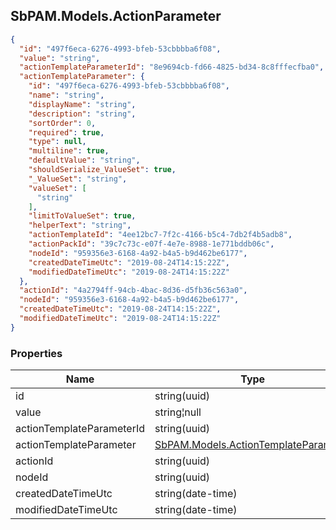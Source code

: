 
<h2 id="tocS_SbPAM.Models.ActionParameter">SbPAM.Models.ActionParameter</h2>

<a id="schemasbpam.models.actionparameter"></a>
<a id="schema_SbPAM.Models.ActionParameter"></a>
<a id="tocSsbpam.models.actionparameter"></a>
<a id="tocssbpam.models.actionparameter"></a>

```json
{
  "id": "497f6eca-6276-4993-bfeb-53cbbbba6f08",
  "value": "string",
  "actionTemplateParameterId": "8e9694cb-fd66-4825-bd34-8c8fffecfba0",
  "actionTemplateParameter": {
    "id": "497f6eca-6276-4993-bfeb-53cbbbba6f08",
    "name": "string",
    "displayName": "string",
    "description": "string",
    "sortOrder": 0,
    "required": true,
    "type": null,
    "multiline": true,
    "defaultValue": "string",
    "shouldSerialize_ValueSet": true,
    "_ValueSet": "string",
    "valueSet": [
      "string"
    ],
    "limitToValueSet": true,
    "helperText": "string",
    "actionTemplateId": "4ee12bc7-7f2c-4166-b5c4-7db2f4b5adb8",
    "actionPackId": "39c7c73c-e07f-4e7e-8988-1e771bddb06c",
    "nodeId": "959356e3-6168-4a92-b4a5-b9d462be6177",
    "createdDateTimeUtc": "2019-08-24T14:15:22Z",
    "modifiedDateTimeUtc": "2019-08-24T14:15:22Z"
  },
  "actionId": "4a2794ff-94cb-4bac-8d36-d5fb36c563a0",
  "nodeId": "959356e3-6168-4a92-b4a5-b9d462be6177",
  "createdDateTimeUtc": "2019-08-24T14:15:22Z",
  "modifiedDateTimeUtc": "2019-08-24T14:15:22Z"
}

```

### Properties

|Name|Type|Required|Restrictions|Description|
|---|---|---|---|---|
|id|string(uuid)|false|none|none|
|value|string¦null|false|none|none|
|actionTemplateParameterId|string(uuid)|false|none|none|
|actionTemplateParameter|[SbPAM.Models.ActionTemplateParameter](#schemasbpam.models.actiontemplateparameter)|false|none|none|
|actionId|string(uuid)|false|none|none|
|nodeId|string(uuid)|false|none|none|
|createdDateTimeUtc|string(date-time)|false|none|none|
|modifiedDateTimeUtc|string(date-time)|false|none|none|


